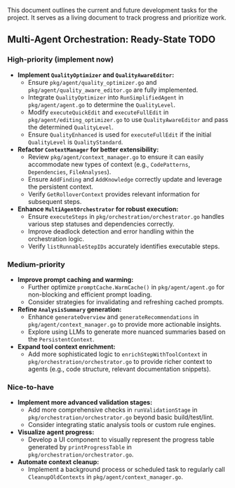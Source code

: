 
This document outlines the current and future development tasks for the project. It serves as a living document to track progress and prioritize work.

## Multi-Agent Orchestration: Ready-State TODO

### High-priority (implement now)

*   **Implement `QualityOptimizer` and `QualityAwareEditor`:**
    *   Ensure `pkg/agent/quality_optimizer.go` and `pkg/agent/quality_aware_editor.go` are fully implemented.
    *   Integrate `QualityOptimizer` into `RunSimplifiedAgent` in `pkg/agent/agent.go` to determine the `QualityLevel`.
    *   Modify `executeQuickEdit` and `executeFullEdit` in `pkg/agent/editing_optimizer.go` to use `QualityAwareEditor` and pass the determined `QualityLevel`.
    *   Ensure `QualityEnhanced` is used for `executeFullEdit` if the initial `QualityLevel` is `QualityStandard`.
*   **Refactor `ContextManager` for better extensibility:**
    *   Review `pkg/agent/context_manager.go` to ensure it can easily accommodate new types of context (e.g., `CodePatterns`, `Dependencies`, `FileAnalyses`).
    *   Ensure `AddFinding` and `AddKnowledge` correctly update and leverage the persistent context.
    *   Verify `GetRolloverContext` provides relevant information for subsequent steps.
*   **Enhance `MultiAgentOrchestrator` for robust execution:**
    *   Ensure `executeSteps` in `pkg/orchestration/orchestrator.go` handles various step statuses and dependencies correctly.
    *   Improve deadlock detection and error handling within the orchestration logic.
    *   Verify `listRunnableStepIDs` accurately identifies executable steps.

### Medium-priority

*   **Improve prompt caching and warming:**
    *   Further optimize `promptCache.WarmCache()` in `pkg/agent/agent.go` for non-blocking and efficient prompt loading.
    *   Consider strategies for invalidating and refreshing cached prompts.
*   **Refine `AnalysisSummary` generation:**
    *   Enhance `generateOverview` and `generateRecommendations` in `pkg/agent/context_manager.go` to provide more actionable insights.
    *   Explore using LLMs to generate more nuanced summaries based on the `PersistentContext`.
*   **Expand tool context enrichment:**
    *   Add more sophisticated logic to `enrichStepWithToolContext` in `pkg/orchestration/orchestrator.go` to provide richer context to agents (e.g., code structure, relevant documentation snippets).

### Nice-to-have

*   **Implement more advanced validation stages:**
    *   Add more comprehensive checks in `runValidationStage` in `pkg/orchestration/orchestrator.go` beyond basic build/test/lint.
    *   Consider integrating static analysis tools or custom rule engines.
*   **Visualize agent progress:**
    *   Develop a UI component to visually represent the progress table generated by `printProgressTable` in `pkg/orchestration/orchestrator.go`.
*   **Automate context cleanup:**
    *   Implement a background process or scheduled task to regularly call `CleanupOldContexts` in `pkg/agent/context_manager.go`.